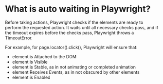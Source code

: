 # What is auto waiting in Playwright?
Before taking actions, Playwright checks if the elements are ready to perform the requested action. It waits until all necessary checks pass, and if the timeout expires before the checks pass, Playwright throws a TimeoutError.

For example, for page.locator().click(), Playwright will ensure that:
- element is Attached to the DOM
- element is Visible
- element is Stable, as in not animating or completed animation
- element Receives Events, as in not obscured by other elements
- element is Enabled

